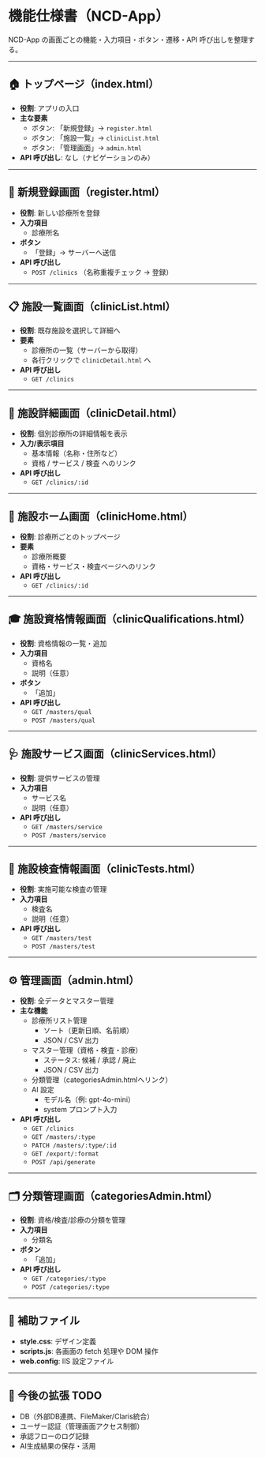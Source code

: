 # 機能仕様書（NCD-App）

NCD-App の画面ごとの機能・入力項目・ボタン・遷移・API 呼び出しを整理する。

---

## 🏠 トップページ（index.html）
- **役割**: アプリの入口
- **主な要素**
  - ボタン: 「新規登録」→ `register.html`
  - ボタン: 「施設一覧」→ `clinicList.html`
  - ボタン: 「管理画面」→ `admin.html`
- **API 呼び出し**: なし（ナビゲーションのみ）

---

## 📝 新規登録画面（register.html）
- **役割**: 新しい診療所を登録
- **入力項目**
  - 診療所名
- **ボタン**
  - 「登録」→ サーバーへ送信
- **API 呼び出し**
  - `POST /clinics` （名称重複チェック → 登録）

---

## 📋 施設一覧画面（clinicList.html）
- **役割**: 既存施設を選択して詳細へ
- **要素**
  - 診療所の一覧（サーバーから取得）
  - 各行クリックで `clinicDetail.html` へ
- **API 呼び出し**
  - `GET /clinics`

---

## 🏥 施設詳細画面（clinicDetail.html）
- **役割**: 個別診療所の詳細情報を表示
- **入力/表示項目**
  - 基本情報（名称・住所など）
  - 資格 / サービス / 検査 へのリンク
- **API 呼び出し**
  - `GET /clinics/:id`

---

## 🏥 施設ホーム画面（clinicHome.html）
- **役割**: 診療所ごとのトップページ
- **要素**
  - 診療所概要
  - 資格・サービス・検査ページへのリンク
- **API 呼び出し**
  - `GET /clinics/:id`

---

## 🎓 施設資格情報画面（clinicQualifications.html）
- **役割**: 資格情報の一覧・追加
- **入力項目**
  - 資格名
  - 説明（任意）
- **ボタン**
  - 「追加」
- **API 呼び出し**
  - `GET /masters/qual`
  - `POST /masters/qual`

---

## 🩺 施設サービス画面（clinicServices.html）
- **役割**: 提供サービスの管理
- **入力項目**
  - サービス名
  - 説明（任意）
- **API 呼び出し**
  - `GET /masters/service`
  - `POST /masters/service`

---

## 🔬 施設検査情報画面（clinicTests.html）
- **役割**: 実施可能な検査の管理
- **入力項目**
  - 検査名
  - 説明（任意）
- **API 呼び出し**
  - `GET /masters/test`
  - `POST /masters/test`

---

## ⚙️ 管理画面（admin.html）
- **役割**: 全データとマスター管理
- **主な機能**
  - 診療所リスト管理
    - ソート（更新日順、名前順）
    - JSON / CSV 出力
  - マスター管理（資格・検査・診療）
    - ステータス: 候補 / 承認 / 廃止
    - JSON / CSV 出力
  - 分類管理（categoriesAdmin.htmlへリンク）
  - AI 設定
    - モデル名（例: gpt-4o-mini）
    - system プロンプト入力
- **API 呼び出し**
  - `GET /clinics`
  - `GET /masters/:type`
  - `PATCH /masters/:type/:id`
  - `GET /export/:format`
  - `POST /api/generate`

---

## 🗂 分類管理画面（categoriesAdmin.html）
- **役割**: 資格/検査/診療の分類を管理
- **入力項目**
  - 分類名
- **ボタン**
  - 「追加」
- **API 呼び出し**
  - `GET /categories/:type`
  - `POST /categories/:type`

---

## 📑 補助ファイル
- **style.css**: デザイン定義
- **scripts.js**: 各画面の fetch 処理や DOM 操作
- **web.config**: IIS 設定ファイル

---

## 🔮 今後の拡張 TODO
- DB（外部DB連携、FileMaker/Claris統合）
- ユーザー認証（管理画面アクセス制御）
- 承認フローのログ記録
- AI生成結果の保存・活用
